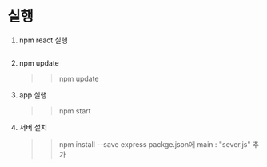 # 실행

1. npm react 실행
   > > ```npm install -g create-react-app
   > >
   > > ```
2. npm update
   > > npm update
3. app 실행
   > > npm start
4. 서버 설치
   > > npm install --save express
   > > packge.json에 main : "sever.js" 추가

